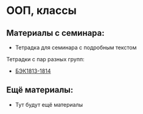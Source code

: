ООП, классы
=====

## Материалы с семинара:

* Тетрадка для семинара с подробным текстом

Тетрадки с пар разных групп:

* [БЭК1813-1814](https://github.com/hse-econ-data-science/eds_spring_2020/blob/master/sem04_class/Classes_solved_BEC1813-1814.ipynb)



## Ещё материалы:

* Тут будут ещё материалы
